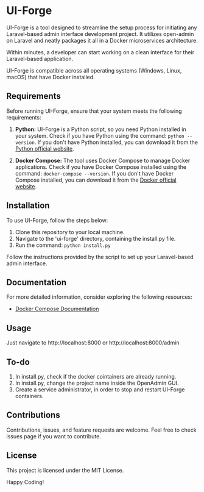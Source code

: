 # UI-Forge

UI-Forge is a tool designed to streamline the setup process for initiating any Laravel-based admin interface development project. It utilizes open-admin on Laravel and neatly packages it all in a Docker microservices architecture.

Within minutes, a developer can start working on a clean interface for their Laravel-based application.

UI-Forge is compatible across all operating systems (Windows, Linux, macOS) that have Docker installed.

## Requirements

Before running UI-Forge, ensure that your system meets the following requirements:

1. **Python:** UI-Forge is a Python script, so you need Python installed in your system. Check if you have Python using the command: `python --version`. If you don't have Python installed, you can download it from the [Python official website](https://www.python.org/).

2. **Docker Compose:** The tool uses Docker Compose to manage Docker applications. Check if you have Docker Compose installed using the command: `docker-compose --version`. If you don't have Docker Compose installed, you can download it from the [Docker official website](https://docs.docker.com/compose/install/).

## Installation

To use UI-Forge, follow the steps below:

1. Clone this repository to your local machine.
2. Navigate to the 'ui-forge' directory, containing the install.py file.
3. Run the command: `python install.py`

Follow the instructions provided by the script to set up your Laravel-based admin interface.

## Documentation

For more detailed information, consider exploring the following resources:

- [Docker Compose Documentation](https://docs.docker.com/compose/)

## Usage

Just navigate to http://localhost:8000 or http://localhost:8000/admin

## To-do

1. In install.py, check if the docker cointainers are already running.
2. In install.py, change the project name inside the OpenAdmin GUI.
3. Create a service administrator, in order to stop and restart UI-Forge containers.

## Contributions

Contributions, issues, and feature requests are welcome. Feel free to check issues page if you want to contribute.

## License

This project is licensed under the MIT License.

Happy Coding!

